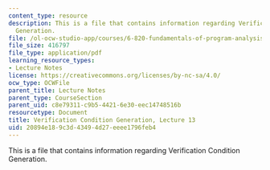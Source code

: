 ```yaml
---
content_type: resource
description: This is a file that contains information regarding Verification Condition
  Generation.
file: /ol-ocw-studio-app/courses/6-820-fundamentals-of-program-analysis-fall-2015/20894e189c3d43494d27eeee1796feb4_MIT6_820F15_L13.pdf
file_size: 416797
file_type: application/pdf
learning_resource_types:
- Lecture Notes
license: https://creativecommons.org/licenses/by-nc-sa/4.0/
ocw_type: OCWFile
parent_title: Lecture Notes
parent_type: CourseSection
parent_uid: c8e79311-c9b5-4421-6e30-eec14748516b
resourcetype: Document
title: Verification Condition Generation, Lecture 13
uid: 20894e18-9c3d-4349-4d27-eeee1796feb4
---
```

This is a file that contains information regarding Verification Condition Generation.